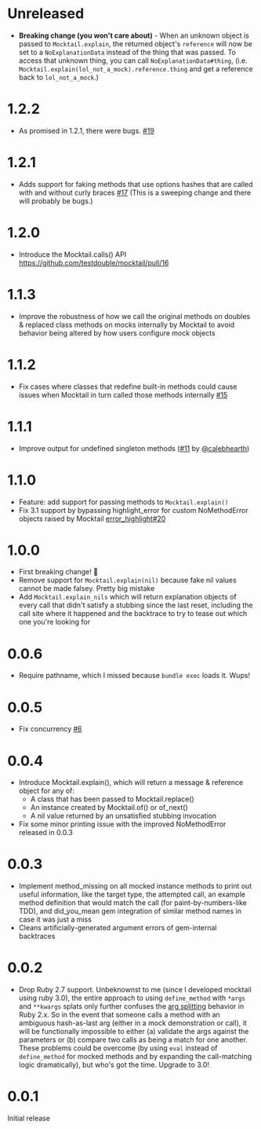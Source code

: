# Unreleased

* **Breaking change (you won't care about)** - When an unknown object is passed
  to `Mocktail.explain`, the returned object's `reference` will now be set to a
  `NoExplanationData` instead of the thing that was passed. To access that
  unknown thing, you can call `NoExplanationData#thing`, (i.e.
  `Mocktail.explain(lol_not_a_mock).reference.thing` and get a reference back to
  `lol_not_a_mock`.)

# 1.2.2

* As promised in 1.2.1, there were bugs. [#19](https://github.com/testdouble/mocktail/pull/19)

# 1.2.1

* Adds support for faking methods that use options hashes that are called with
  and without curly braces [#17](https://github.com/testdouble/mocktail/pull/17)
  (This is a sweeping change and there will probably be bugs.)

# 1.2.0

* Introduce the Mocktail.calls() API https://github.com/testdouble/mocktail/pull/16

# 1.1.3

* Improve the robustness of how we call the original methods on doubles &
  replaced class methods on mocks internally by Mocktail to avoid behavior being
  altered by how users configure mock objects

# 1.1.2

* Fix cases where classes that redefine built-in methods could cause issues when
  Mocktail in turn called those methods internally
  [#15](https://github.com/testdouble/mocktail/pull/15)

# 1.1.1

* Improve output for undefined singleton methods
  ([#11](https://github.com/testdouble/mocktail/pull/11) by
  [@calebhearth](https://github.com/calebhearth))

# 1.1.0

* Feature: add support for passing methods to `Mocktail.explain()`
* Fix 3.1 support by bypassing highlight_error for custom NoMethodError objects
  raised by Mocktail [error_highlight#20](https://github.com/ruby/error_highlight/issues/20)

# 1.0.0

* First breaking change! 🎉
* Remove support for `Mocktail.explain(nil)` because fake nil values cannot be
made falsey. Pretty big mistake
* Add `Mocktail.explain_nils` which will return explanation objects of every
call that didn't satisfy a stubbing since the last reset, including the call
site where it happened and the backtrace to try to tease out which one you're
looking for

# 0.0.6

* Require pathname, which I missed because `bundle exec` loads it. Wups!

# 0.0.5

* Fix concurrency [#6](https://github.com/testdouble/mocktail/pull/6)

# 0.0.4

* Introduce Mocktail.explain(), which will return a message & reference object
  for any of:
  * A class that has been passed to Mocktail.replace()
  * An instance created by Mocktail.of() or of_next()
  * A nil value returned by an unsatisfied stubbing invocation
* Fix some minor printing issue with the improved NoMethodError released in
  0.0.3


# 0.0.3

* Implement method_missing on all mocked instance methods to print out useful
  information, like the target type, the attempted call, an example method
  definition that would match the call (for paint-by-numbers-like TDD), and
  did_you_mean gem integration of similar method names in case it was just a
  miss
* Cleans artificially-generated argument errors of gem-internal backtraces

# 0.0.2

* Drop Ruby 2.7 support. Unbeknownst to me (since I developed mocktail using
  ruby 3.0), the entire approach to using `define_method` with `*args` and
  `**kwargs` splats only further confuses the [arg
  splitting](https://www.ruby-lang.org/en/news/2019/12/12/separation-of-positional-and-keyword-arguments-in-ruby-3-0/)
  behavior in Ruby 2.x. So in the event that someone calls a method with an
  ambiguous hash-as-last arg (either in a mock demonstration or call), it will
  be functionally impossible to either (a) validate the args against the
  parameters or (b) compare two calls as being a match for one another. These
  problems could be overcome (by using `eval` instead of `define_method` for
  mocked methods and by expanding the call-matching logic dramatically), but
  who's got the time. Upgrade to 3.0!

# 0.0.1

Initial release
